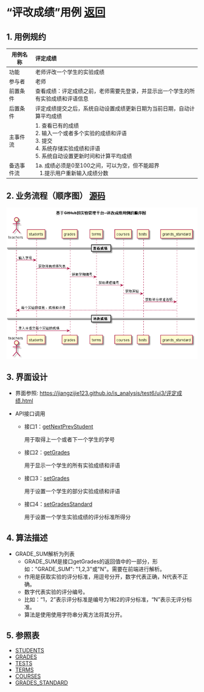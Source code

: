 ﻿<!-- markdownlint-disable MD033-->
<!-- 禁止MD033类型的警告 https://www.npmjs.com/package/markdownlint -->

# “评改成绩”用例 [返回](../README.md)
## 1. 用例规约

|用例名称|评定成绩|
|-------|:-------------|
|功能|老师评改一个学生的实验成绩|
|参与者|老师|
|前置条件|查看成绩：评定成绩之前，老师需要先登录，并显示出一个学生的所有实验成绩和评语信息|
|后置条件| 评定成绩提交之后，系统自动设置成绩更新日期为当前日期，自动计算平均成绩|
|主事件流| 1. 查看已有的成绩 <br> 2. 输入一个或者多个实验的成绩和评语  <br/> 3. 提交  <br/> 4. 系统存储实验成绩和评语<br/> 5. 系统自动设置更新时间和计算平均成绩|
|备选事件流|1a. 成绩必须是0至100之间，可以为空，但不能超界 <br/>&nbsp;&nbsp; 1.提示用户重新输入成绩分数|


## 2. 业务流程（顺序图） [源码](../src/评改成绩.puml)
![评改成绩](../评改成绩.png)

    
## 3. 界面设计
- 界面参照: https://jiangzijie123.github.io/is_analysis/test6/ui3/评定成绩.html

- API接口调用

    - 接口1：[getNextPrevStudent](../impl/getNextPrevStudent.md)
        
        用于取得上一个或者下一个学生的学号
        
    - 接口2：[getGrades](../impl/getGrades.md)
        
        用于显示一个学生的所有实验成绩和评语
         
    - 接口3：[setGrades](../impl/setGrades.md)
    
        用于设置一个学生的部分实验成绩和评语
        
    - 接口4：[setGradesStandard](../impl/setGradesStandard.md)
    
        用于设置一个学生实验成绩的评分标准所得分
    
## 4. 算法描述
 - GRADE_SUM解析为列表
    - GRADE_SUM是接口getGrades的返回值中的一部分，形如："GRADE_SUM": "1,2,3"或"N"。需要在前端进行解析。  
    - 作用是获取实验的评分标准，用逗号分开，数字代表正确，N代表不正确。  
    - 数字代表实验的评分编号。
    - 比如：“1，2”表示评分标准是编号为1和2的评分标准，“N”表示无评分标准。  
    - 算法是使用使用字符串分离方法将其分开。
    
## 5. 参照表

- [STUDENTS](../数据库设计.md/#STUDENTS)
- [GRADES](../数据库设计.md/#GRADES)
- [TESTS](../数据库设计.md/#TESTS)
- [TERMS](../数据库设计.md/#TERMS)
- [COURSES](../数据库设计.md/#COURSES)
- [GRADES_STANDARD](../数据库设计.md/#GRADES_STANDARD)



